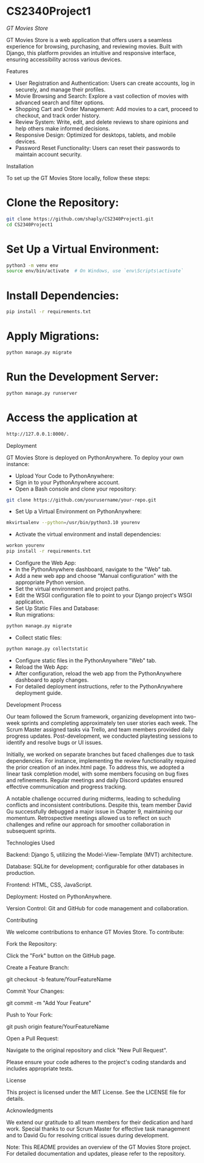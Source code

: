 # CS2340Project1
*GT Movies Store*

GT Movies Store is a web application that offers users a seamless experience for browsing, purchasing, and reviewing movies. Built with Django, this platform provides an intuitive and responsive interface, ensuring accessibility across various devices.

Features
* User Registration and Authentication: Users can create accounts, log in securely, and manage their profiles.
* Movie Browsing and Search: Explore a vast collection of movies with advanced search and filter options.
* Shopping Cart and Order Management: Add movies to a cart, proceed to checkout, and track order history.
* Review System: Write, edit, and delete reviews to share opinions and help others make informed decisions.
* Responsive Design: Optimized for desktops, tablets, and mobile devices.
* Password Reset Functionality: Users can reset their passwords to maintain account security.

Installation

To set up the GT Movies Store locally, follow these steps:

# Clone the Repository:
```bash
git clone https://github.com/shaply/CS2340Project1.git
cd CS2340Project1
```

# Set Up a Virtual Environment:
```bash
python3 -m venv env
source env/bin/activate  # On Windows, use `env\Scripts\activate`
```

# Install Dependencies:
```bash
pip install -r requirements.txt
```

# Apply Migrations:
```bash
python manage.py migrate
```

# Run the Development Server:
```bash
python manage.py runserver
```

# Access the application at 
```bash
http://127.0.0.1:8000/.
```
Deployment

GT Movies Store is deployed on PythonAnywhere. To deploy your own instance:

* Upload Your Code to PythonAnywhere:
* Sign in to your PythonAnywhere account.
* Open a Bash console and clone your repository:
```bash
git clone https://github.com/yourusername/your-repo.git
```
* Set Up a Virtual Environment on PythonAnywhere:
```bash
mkvirtualenv --python=/usr/bin/python3.10 yourenv
```
* Activate the virtual environment and install dependencies:
```bash
workon yourenv
pip install -r requirements.txt
```
* Configure the Web App:
* In the PythonAnywhere dashboard, navigate to the "Web" tab.
* Add a new web app and choose "Manual configuration" with the appropriate Python version.
* Set the virtual environment and project paths.
* Edit the WSGI configuration file to point to your Django project's WSGI application.
* Set Up Static Files and Database:
* Run migrations:
```bash
python manage.py migrate
```
* Collect static files:
```bash
python manage.py collectstatic
```
* Configure static files in the PythonAnywhere "Web" tab.
* Reload the Web App:
* After configuration, reload the web app from the PythonAnywhere dashboard to apply changes.
* For detailed deployment instructions, refer to the PythonAnywhere deployment guide.

Development Process

Our team followed the Scrum framework, organizing development into two-week sprints and completing approximately ten user stories each week. The Scrum Master assigned tasks via Trello, and team members provided daily progress updates. Post-development, we conducted playtesting sessions to identify and resolve bugs or UI issues.

Initially, we worked on separate branches but faced challenges due to task dependencies. For instance, implementing the review functionality required the prior creation of an index.html page. To address this, we adopted a linear task completion model, with some members focusing on bug fixes and refinements. Regular meetings and daily Discord updates ensured effective communication and progress tracking.

A notable challenge occurred during midterms, leading to scheduling conflicts and inconsistent contributions. Despite this, team member David Gu successfully debugged a major issue in Chapter 9, maintaining our momentum. Retrospective meetings allowed us to reflect on such challenges and refine our approach for smoother collaboration in subsequent sprints.

Technologies Used

Backend: Django 5, utilizing the Model-View-Template (MVT) architecture.

Database: SQLite for development; configurable for other databases in production.

Frontend: HTML, CSS, JavaScript.

Deployment: Hosted on PythonAnywhere.

Version Control: Git and GitHub for code management and collaboration.

Contributing

We welcome contributions to enhance GT Movies Store. To contribute:

Fork the Repository:

Click the "Fork" button on the GitHub page.

Create a Feature Branch:

git checkout -b feature/YourFeatureName

Commit Your Changes:

git commit -m "Add Your Feature"

Push to Your Fork:

git push origin feature/YourFeatureName

Open a Pull Request:

Navigate to the original repository and click "New Pull Request".

Please ensure your code adheres to the project's coding standards and includes appropriate tests.

License

This project is licensed under the MIT License. See the LICENSE file for details.

Acknowledgments

We extend our gratitude to all team members for their dedication and hard work. Special thanks to our Scrum Master for effective task management and to David Gu for resolving critical issues during development.

Note: This README provides an overview of the GT Movies Store project. For detailed documentation and updates, please refer to the repository.

